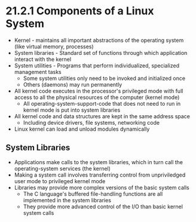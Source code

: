 # 21.2.1 Components of a Linux System

* Kernel - maintains all important abstractions of the operating system (like virtual memory, processes)
* System libraries - Standard set of functions through which application interact with the kernel
* System utilities - Programs that perform individualized, specialized management tasks
  * Some system utilities only need to be invoked and initialized once
  * Others (daemons) may run permanently
* All kernel code executes in the processor's privileged mode with full access to all the physical resources of the computer (kernel mode)
  * All operating-system-support-code that does not need to run in kernel mode is put into system libraries
* All kernel code and data structures are kept in the same address space
  * Including device drivers, file systems, networking code
* Linux kernel can load and unload modules dynamically

## System Libraries

* Applications make calls to the system libraries, which in turn call the operating-system services (the kernel)
* Making a system call involves transferring control from unpriviledged user mode to privileged kernel mode
* Libraries may provide more complex versions of the basic system calls
  * The C language's buffered file-handling functions are all implemented in the system libraries
  * They provide more advanced control of the I/O than basic kernel system calls
